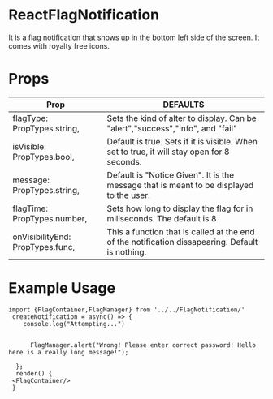 # ReactFlagNotification
It is a flag notification that shows up in the bottom left side of the screen. It comes with royalty free icons. 

# Props 

| Prop  | DEFAULTS |
| --- | --- | 
|flagType: PropTypes.string,  | Sets the kind of alter to display. Can be "alert","success","info", and "fail"|
|isVisible: PropTypes.bool,   | Default is true. Sets if it is visible. When set to true, it will stay open for 8 seconds.| 
|message: PropTypes.string,   | Default is "Notice Given". It is the message that is meant to be displayed to the user. |
|flagTime: PropTypes.number,  | Sets how long to display the flag for in miliseconds. The default is 8 |
|onVisibilityEnd: PropTypes.func, | This a function that is called at the end of the notification dissapearing. Default is nothing.|

# Example Usage 

```
import {FlagContainer,FlagManager} from '../../FlagNotification/'
 createNotification = async() => {
    console.log("Attempting...")

    
      FlagManager.alert("Wrong! Please enter correct password! Hello here is a really long message!");
     
  };
  render() {
 <FlagContainer/>
 }

```
